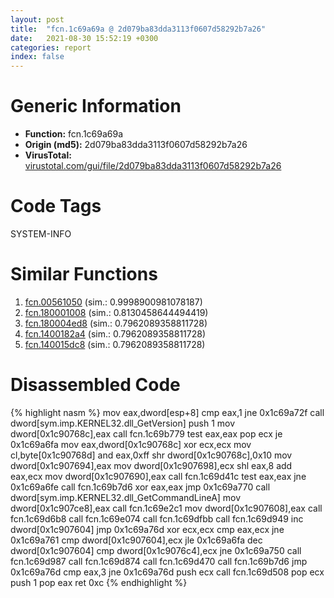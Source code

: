 ```yaml
---
layout: post
title:  "fcn.1c69a69a @ 2d079ba83dda3113f0607d58292b7a26"
date:   2021-08-30 15:52:19 +0300
categories: report
index: false
---
```


# Generic Information
- **Function:** fcn.1c69a69a
- **Origin (md5):** 2d079ba83dda3113f0607d58292b7a26
- **VirusTotal:** [virustotal.com/gui/file/2d079ba83dda3113f0607d58292b7a26][virustotal_ref]

# Code Tags
<span class="tag" id="SYSTEM-INFO">SYSTEM-INFO</span>


# Similar Functions

1. [fcn.00561050][similar_1_ref] (sim.: 0.9998900981078187)
2. [fcn.180001008][similar_2_ref] (sim.: 0.8130458644494419)
3. [fcn.180004ed8][similar_3_ref] (sim.: 0.7962089358811728)
4. [fcn.1400182a4][similar_4_ref] (sim.: 0.7962089358811728)
5. [fcn.140015dc8][similar_5_ref] (sim.: 0.7962089358811728)


# Disassembled Code

{% highlight nasm %}
mov eax,dword[esp+8]
cmp eax,1
jne 0x1c69a72f
call dword[sym.imp.KERNEL32.dll_GetVersion]
push 1
mov dword[0x1c90768c],eax
call fcn.1c69b779
test eax,eax
pop ecx
je 0x1c69a6fa
mov eax,dword[0x1c90768c]
xor ecx,ecx
mov cl,byte[0x1c90768d]
and eax,0xff
shr dword[0x1c90768c],0x10
mov dword[0x1c907694],eax
mov dword[0x1c907698],ecx
shl eax,8
add eax,ecx
mov dword[0x1c907690],eax
call fcn.1c69d41c
test eax,eax
jne 0x1c69a6fe
call fcn.1c69b7d6
xor eax,eax
jmp 0x1c69a770
call dword[sym.imp.KERNEL32.dll_GetCommandLineA]
mov dword[0x1c907ce8],eax
call fcn.1c69e2c1
mov dword[0x1c907608],eax
call fcn.1c69d6b8
call fcn.1c69e074
call fcn.1c69dfbb
call fcn.1c69d949
inc dword[0x1c907604]
jmp 0x1c69a76d
xor ecx,ecx
cmp eax,ecx
jne 0x1c69a761
cmp dword[0x1c907604],ecx
jle 0x1c69a6fa
dec dword[0x1c907604]
cmp dword[0x1c9076c4],ecx
jne 0x1c69a750
call fcn.1c69d987
call fcn.1c69d874
call fcn.1c69d470
call fcn.1c69b7d6
jmp 0x1c69a76d
cmp eax,3
jne 0x1c69a76d
push ecx
call fcn.1c69d508
pop ecx
push 1
pop eax
ret 0xc
{% endhighlight %}


[similar_1_ref]: /report/fcn.00561050@7453c96a6fbd42ec690b8deb53eafcba
[similar_2_ref]: /report/fcn.180001008@7dc44f7522d53d03c7b1f4335f6d2a15
[similar_3_ref]: /report/fcn.180004ed8@7dc44f7522d53d03c7b1f4335f6d2a15
[similar_4_ref]: /report/fcn.1400182a4@c5b958b285b208bffd52d8455e15d93a
[similar_5_ref]: /report/fcn.140015dc8@3bee9e0608c478ffce0d10559aae732b
[virustotal_ref]: https://www.virustotal.com/gui/file/2d079ba83dda3113f0607d58292b7a26